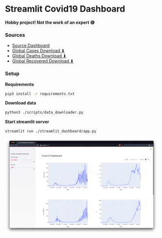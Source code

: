 # Streamlit Covid19 Dashboard
**Hobby project! Not the work of an expert 😅**
### Sources
- [Source Dashboard](https://data.humdata.org/dataset/novel-coronavirus-2019-ncov-cases)
- [Global Cases Download ⬇](https://data.humdata.org/hxlproxy/api/data-preview.csv?url=https%3A%2F%2Fraw.githubusercontent.com%2FCSSEGISandData%2FCOVID-19%2Fmaster%2Fcsse_covid_19_data%2Fcsse_covid_19_time_series%2Ftime_series_covid19_confirmed_global.csv&filename=time_series_covid19_confirmed_global.csv)
- [Global Deaths Download ⬇](https://data.humdata.org/hxlproxy/api/data-preview.csv?url=https%3A%2F%2Fraw.githubusercontent.com%2FCSSEGISandData%2FCOVID-19%2Fmaster%2Fcsse_covid_19_data%2Fcsse_covid_19_time_series%2Ftime_series_covid19_deaths_global.csv&filename=time_series_covid19_deaths_global.csv)
- [Global Recovered Download ⬇](https://data.humdata.org/hxlproxy/api/data-preview.csv?url=https%3A%2F%2Fraw.githubusercontent.com%2FCSSEGISandData%2FCOVID-19%2Fmaster%2Fcsse_covid_19_data%2Fcsse_covid_19_time_series%2Ftime_series_covid19_recovered_global.csv&filename=time_series_covid19_recovered_global.csv)

### Setup
**Requirements**
```bash
pip3 install -r requirements.txt
```
**Download data**
```bash
python3 ./scripts/data_downloader.py
```
**Start streamlit server**
```bash
streamlit run ./streamlit_dashboard/app.py
```

![Dashboard preview](misc/dashboard_preview.png "Preview")
